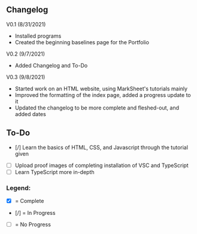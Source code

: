 ## Changelog
V0.1 (8/31/2021)
- Installed programs
- Created the beginning baselines page for the Portfolio

V0.2 (9/7/2021)
- Added Changelog and To-Do

V0.3 (9/8/2021)
- Started work on an HTML website, using MarkSheet's tutorials mainly
- Improved the formatting of the index page, added a progress update to it
- Updated the changelog to be more complete and fleshed-out, and added dates

## To-Do
- [/]  Learn the basics of HTML, CSS, and Javascript through the tutorial given
- [ ]  Upload proof images of completing installation of VSC and TypeScript
- [ ]  Learn TypeScript more in-depth

### Legend: 
- [x]  = Complete
- [/]  = In Progress
- [ ]  = No Progress 
